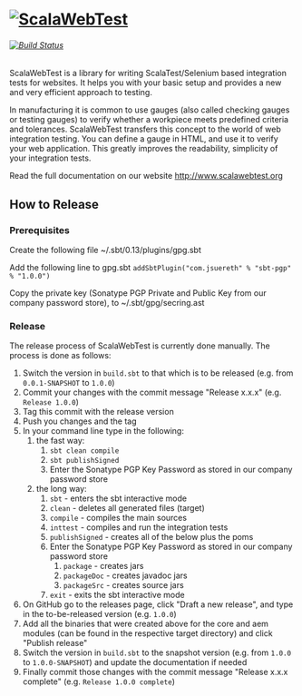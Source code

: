 # [![ScalaWebTest](http://www.scalawebtest.org/images/swt-logo-light.png)](http://www.scalawebtest.org)
###### [![Build Status](https://travis-ci.org/unic/ScalaWebTest.svg?branch=master)](https://travis-ci.org/unic/ScalaWebTest)
ScalaWebTest is a library for writing ScalaTest/Selenium based integration tests for websites. It helps you with your basic setup and provides a new and very efficient approach to testing.

In manufacturing it is common to use gauges (also called checking gauges or testing gauges) to verify whether a workpiece meets predefined criteria and tolerances. ScalaWebTest transfers this concept to the world of web integration testing. You can define a gauge in HTML, and use it to verify your web application. This greatly improves the readability, simplicity of your integration tests.

Read the full documentation on our website http://www.scalawebtest.org

## How to Release

### Prerequisites
Create the following file ~/.sbt/0.13/plugins/gpg.sbt

Add the following line to gpg.sbt
`addSbtPlugin("com.jsuereth" % "sbt-pgp" % "1.0.0")`

Copy the private key (Sonatype PGP Private and Public Key from our company password store), to ~/.sbt/gpg/secring.ast

### Release
The release process of ScalaWebTest is currently done manually. The process is done as follows:

1. Switch the version in `build.sbt` to that which is to be released (e.g. from `0.0.1-SNAPSHOT` to `1.0.0`)
2. Commit your changes with the commit message "Release x.x.x" (e.g. `Release 1.0.0`)
3. Tag this commit with the release version
4. Push you changes and the tag
5. In your command line type in the following:
	1. the fast way:
		1. `sbt clean compile`
		2. `sbt publishSigned`
		3. Enter the Sonatype PGP Key Password as stored in our company password store
	2. the long way:
		1. `sbt` - enters the sbt interactive mode
		2. `clean` - deletes all generated files (target)
		3. `compile` - compiles the main sources
		4. `inttest` - compiles and run the integration tests
		5. `publishSigned` - creates all of the below plus the poms
		6. Enter the Sonatype PGP Key Password as stored in our company password store
			1. `package` - creates jars
			2. `packageDoc` - creates javadoc jars
			3. `packageSrc` - creates source jars
		6. `exit` - exits the sbt interactive mode
6. On GitHub go to the releases page, click "Draft a new release", and type in the to-be-released version (e.g. `1.0.0`)
7. Add all the binaries that were created above for the core and aem modules (can be found in the respective target directory) and click "Publish release"
8. Switch the version in `build.sbt` to the snapshot version (e.g. from `1.0.0` to `1.0.0-SNAPSHOT`) and update the documentation if needed
9. Finally commit those changes with the commit message "Release x.x.x complete" (e.g. `Release 1.0.0 complete`)